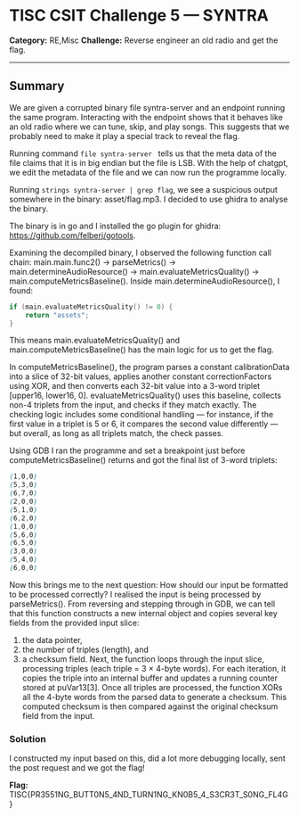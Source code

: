 # TISC CSIT Challenge 5 — SYNTRA

**Category:** RE,Misc
**Challenge:** Reverse engineer an old radio and get the flag.

---

## Summary

We are given a corrupted binary file syntra-server and an endpoint running the same program.
Interacting with the endpoint shows that it behaves like an old radio where we can tune, skip, and play songs.
This suggests that we probably need to make it play a special track to reveal the flag.

Running command ```file syntra-server ``` tells us that the meta data of the file claims that it is in big endian but the file is LSB. With the help of chatgpt, we edit the metadata of the file and we can now run the programme locally. 

Running ```strings syntra-server | grep flag```, we see a suspicious output somewhere in the binary: asset/flag.mp3. I decided to use ghidra to analyse the binary. 

The binary is in go and I installed the go plugin for ghidra:
https://github.com/felberj/gotools.

Examining the decompiled binary, I observed the following function call chain:
main.main.func2() → parseMetrics() → main.determineAudioResource() → main.evaluateMetricsQuality() → main.computeMetricsBaseline().
Inside main.determineAudioResource(), I found:
```C
if (main.evaluateMetricsQuality() != 0) {
    return "assets";  
}
```
This means main.evaluateMetricsQuality() and main.computeMetricsBaseline() has the main logic for us to get the flag. 

In computeMetricsBaseline(), the program parses a constant calibrationData into a slice of 32-bit values, applies another constant correctionFactors using XOR, and then converts each 32-bit value into a 3-word triplet [upper16, lower16, 0].
evaluateMetricsQuality() uses this baseline, collects non-4 triplets from the input, and checks if they match exactly.
The checking logic includes some conditional handling — for instance, if the first value in a triplet is 5 or 6, it compares the second value differently — but overall, as long as all triplets match, the check passes.

Using GDB I ran the programme and set a breakpoint just before computeMetricsBaseline() returns and got the final list of 3-word triplets:

```scss
(1,0,0)
(5,3,0)
(6,7,0)
(2,0,0)
(5,1,0)
(6,2,0)
(1,0,0)
(5,6,0)
(6,5,0)
(3,0,0)
(5,4,0)
(6,0,0)
```

Now this brings me to the next question: How should our input be formatted to be processed correctly? 
I realised the input is being processed by parseMetrics(). From reversing and stepping through in GDB, we can tell that this function constructs a new internal object and copies several key fields from the provided input slice:
1. the data pointer,
2. the number of triples (length), and
3. a checksum field.
Next, the function loops through the input slice, processing triples (each triple = 3 × 4-byte words). For each iteration, it copies the triple into an internal buffer and updates a running counter stored at puVar13[3].
Once all triples are processed, the function XORs all the 4-byte words from the parsed data to generate a checksum. This computed checksum is then compared against the original checksum field from the input.

### Solution
I constructed my input based on this, did a lot more debugging locally, sent the post request and we got the flag!


**Flag:** 
TISC{PR3551NG_BUTT0N5_4ND_TURN1NG_KN0B5_4_S3CR3T_S0NG_FL4G}
